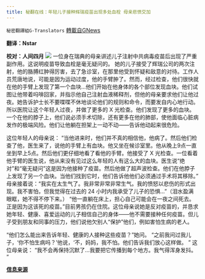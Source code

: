 ```yaml
---
title: 秘翻在线：年轻儿子接种辉瑞疫苗出现多处血栓 母亲悲愤交加
---
```

`秘密翻譯組G-Translators` [轉載自GNews](https://gnews.org/zh-hans/1599235/)

**翻译：Nstar**

**校对：人间四月**
![](https://assets.gnews.org/wp-content/uploads/2021/10/Screenshot-2021-10-17-155035-1.jpg)
一位身在瑞典的母亲讲述儿子注射中共病毒疫苗后出现了严重副作用。这说明疫苗导致血栓是毫无疑问的。 她的儿子接受了辉瑞公司的两次注射，他的胳膊红肿得厉害，去了急诊室，在那里他受到怀疑和敌意的对待。工作人员荒唐地说，可能是因为运动过度，他的手臂肿了。然而，经过检查，他们很快就在他的手臂上发现了第一个血块…他们开始在他身体的各个部位发现血块。他们试图让他带着吗啡回家，并指示他自己注射血液稀释剂，但他的母亲要求他们让他过夜。她告诉护士长不要喋喋不休地谈论他们的规则和命令，而要发自内心地行动。所以医院让这个年轻人过夜，并做了更多的 X 光检查。他们发现了更多的血块。一个在他的脖子上，他们说必须手术切除，还有更多在他的肺部，使他面临心脏病发作的极端风险。他们让他躺在担架上一动不动——告诉他动起来很危险。

这位年轻人的母亲说： “当他进来时，他们并不真的相信他，他病了。然后他们检查了他，医生来了，说他的手臂上有血块。他又坐在候诊室里。他从晚上9点一直坐到早上5点。然后他们更仔细地看了看他的手臂。他接受了 X 光检查。一位看着他手臂的医生说，他从来没有见过这么年轻的人有这么大的血块。医生说“绝对”和“毫无疑问”这是因为他接种了疫苗。然后他做了超声波检查。他们在他脖子上发现了另一个血块。当他们找到它时，他们告诉他他们必须通过手术将其移除。” 母亲接着说：“我实在太生气了。我非常非常非常生气。我的愤怒以悲伤的形式出现。我不害怕，但我觉得在过去的 24 小时内我承受了儿子的恐惧…”（泪水盈满眼眶，她不得不停下来。） “他一直躺在床上，担心自己可能会在一夜之间死去。正是因为这该死的疫苗。”目前男孩仍在住院。这位母亲说她是反对疫苗的，并恳求她年轻、健康、喜爱运动的儿子相信自己的身体——他不需要接种任何疫苗。但儿子受到朋友和同事的压力，他们说他欠别人“保护”他们，例如害怕生病的老人。

“他们怎么能出来告诉年轻、健康的人接种这些疫苗？”她问。 “之前我问过我儿子，‘你不怕生病吗？’他说，‘不，妈妈，我不怕。他们告诉我们放心这样做。 ” 这位母亲说： “我不会再保持沉默了…我要把它传播到每个地方。我气得浑身发抖。 ”

**[信息来源](https://celiafarber.substack.com/p/swedish-mother-cries-telling-story)**
